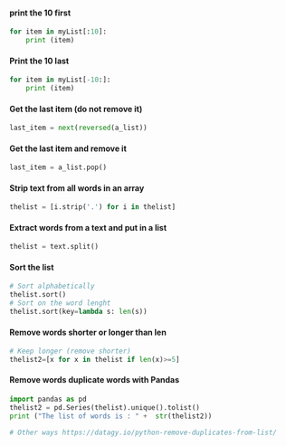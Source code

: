 #### print the 10 first
```python
for item in myList[:10]:
    print (item)
```
#### Print the 10 last
```python
for item in myList[-10:]:
    print (item)
```

#### Get the last item (do not remove it)
```python
last_item = next(reversed(a_list))
```

#### Get the last item and remove it
```python
last_item = a_list.pop()
```

#### Strip text from all words in an array
```python
thelist = [i.strip('.') for i in thelist]
```

#### Extract words from a text and put in a list
```python
thelist = text.split()
```

#### Sort the list
```python
# Sort alphabetically
thelist.sort()
# Sort on the word lenght
thelist.sort(key=lambda s: len(s))
```


#### Remove words shorter or longer than len
```python
# Keep longer (remove shorter)
thelist2=[x for x in thelist if len(x)>=5]
```

#### Remove words duplicate words with Pandas
```python
import pandas as pd
thelist2 = pd.Series(thelist).unique().tolist()
print ("The list of words is : " +  str(thelist2))

# Other ways https://datagy.io/python-remove-duplicates-from-list/
```




